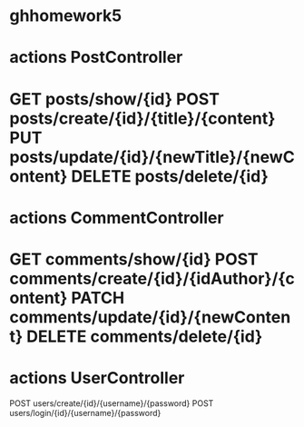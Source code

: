 ghhomework5
===========
actions PostController
======================
GET posts/show/{id}
POST posts/create/{id}/{title}/{content}
PUT posts/update/{id}/{newTitle}/{newContent}
DELETE posts/delete/{id}
=============================================
actions CommentController
=========================
GET comments/show/{id}
POST comments/create/{id}/{idAuthor}/{content}
PATCH comments/update/{id}/{newContent}
DELETE comments/delete/{id}
=============================================
actions UserController
======================
POST users/create/{id}/{username}/{password}
POST users/login/{id}/{username}/{password}
